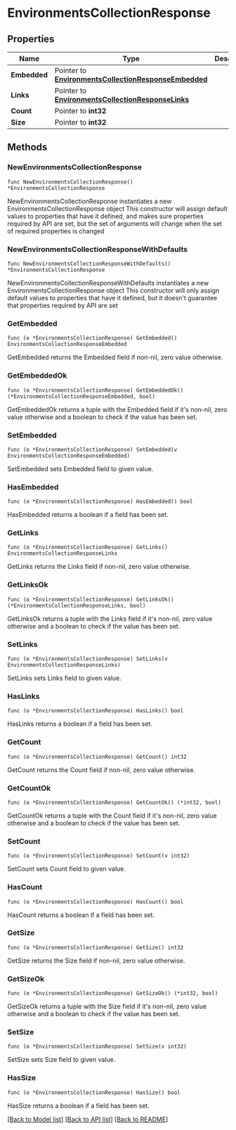 # EnvironmentsCollectionResponse

## Properties

Name | Type | Description | Notes
------------ | ------------- | ------------- | -------------
**Embedded** | Pointer to [**EnvironmentsCollectionResponseEmbedded**](EnvironmentsCollectionResponseEmbedded.md) |  | [optional] 
**Links** | Pointer to [**EnvironmentsCollectionResponseLinks**](EnvironmentsCollectionResponseLinks.md) |  | [optional] 
**Count** | Pointer to **int32** |  | [optional] 
**Size** | Pointer to **int32** |  | [optional] 

## Methods

### NewEnvironmentsCollectionResponse

`func NewEnvironmentsCollectionResponse() *EnvironmentsCollectionResponse`

NewEnvironmentsCollectionResponse instantiates a new EnvironmentsCollectionResponse object
This constructor will assign default values to properties that have it defined,
and makes sure properties required by API are set, but the set of arguments
will change when the set of required properties is changed

### NewEnvironmentsCollectionResponseWithDefaults

`func NewEnvironmentsCollectionResponseWithDefaults() *EnvironmentsCollectionResponse`

NewEnvironmentsCollectionResponseWithDefaults instantiates a new EnvironmentsCollectionResponse object
This constructor will only assign default values to properties that have it defined,
but it doesn't guarantee that properties required by API are set

### GetEmbedded

`func (o *EnvironmentsCollectionResponse) GetEmbedded() EnvironmentsCollectionResponseEmbedded`

GetEmbedded returns the Embedded field if non-nil, zero value otherwise.

### GetEmbeddedOk

`func (o *EnvironmentsCollectionResponse) GetEmbeddedOk() (*EnvironmentsCollectionResponseEmbedded, bool)`

GetEmbeddedOk returns a tuple with the Embedded field if it's non-nil, zero value otherwise
and a boolean to check if the value has been set.

### SetEmbedded

`func (o *EnvironmentsCollectionResponse) SetEmbedded(v EnvironmentsCollectionResponseEmbedded)`

SetEmbedded sets Embedded field to given value.

### HasEmbedded

`func (o *EnvironmentsCollectionResponse) HasEmbedded() bool`

HasEmbedded returns a boolean if a field has been set.

### GetLinks

`func (o *EnvironmentsCollectionResponse) GetLinks() EnvironmentsCollectionResponseLinks`

GetLinks returns the Links field if non-nil, zero value otherwise.

### GetLinksOk

`func (o *EnvironmentsCollectionResponse) GetLinksOk() (*EnvironmentsCollectionResponseLinks, bool)`

GetLinksOk returns a tuple with the Links field if it's non-nil, zero value otherwise
and a boolean to check if the value has been set.

### SetLinks

`func (o *EnvironmentsCollectionResponse) SetLinks(v EnvironmentsCollectionResponseLinks)`

SetLinks sets Links field to given value.

### HasLinks

`func (o *EnvironmentsCollectionResponse) HasLinks() bool`

HasLinks returns a boolean if a field has been set.

### GetCount

`func (o *EnvironmentsCollectionResponse) GetCount() int32`

GetCount returns the Count field if non-nil, zero value otherwise.

### GetCountOk

`func (o *EnvironmentsCollectionResponse) GetCountOk() (*int32, bool)`

GetCountOk returns a tuple with the Count field if it's non-nil, zero value otherwise
and a boolean to check if the value has been set.

### SetCount

`func (o *EnvironmentsCollectionResponse) SetCount(v int32)`

SetCount sets Count field to given value.

### HasCount

`func (o *EnvironmentsCollectionResponse) HasCount() bool`

HasCount returns a boolean if a field has been set.

### GetSize

`func (o *EnvironmentsCollectionResponse) GetSize() int32`

GetSize returns the Size field if non-nil, zero value otherwise.

### GetSizeOk

`func (o *EnvironmentsCollectionResponse) GetSizeOk() (*int32, bool)`

GetSizeOk returns a tuple with the Size field if it's non-nil, zero value otherwise
and a boolean to check if the value has been set.

### SetSize

`func (o *EnvironmentsCollectionResponse) SetSize(v int32)`

SetSize sets Size field to given value.

### HasSize

`func (o *EnvironmentsCollectionResponse) HasSize() bool`

HasSize returns a boolean if a field has been set.


[[Back to Model list]](../README.md#documentation-for-models) [[Back to API list]](../README.md#documentation-for-api-endpoints) [[Back to README]](../README.md)



